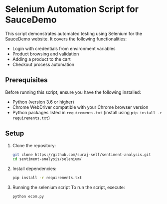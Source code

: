 # Selenium Automation Script for SauceDemo

This script demonstrates automated testing using Selenium for the SauceDemo website. It covers the following functionalities:

- Login with credentials from environment variables
- Product browsing and validation
- Adding a product to the cart
- Checkout process automation

## Prerequisites

Before running this script, ensure you have the following installed:

- Python (version 3.6 or higher)
- Chrome WebDriver compatible with your Chrome browser version
- Python packages listed in `requirements.txt` (install using `pip install -r requirements.txt`)

## Setup

1. Clone the repository:

   ```bash
   git clone https://github.com/suraj-self/sentiment-analysis.git
   cd sentiment-analysis/selenium/

2. Install dependencies:

   ```bash
   pip install -r requirements.txt

3. Running the selenium script
   To run the script, execute:

   ```bash
   python ecom.py


